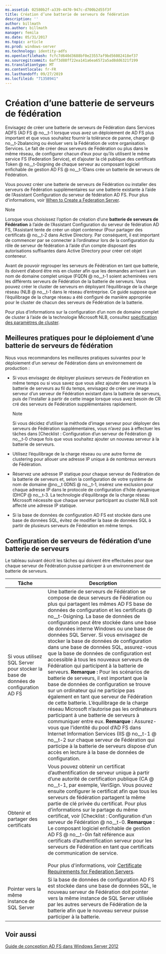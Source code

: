 ```yaml
---
ms.assetid: 02580b2f-a339-4470-947c-d700b2d55f3f
title: Création d’une batterie de serveurs de fédération
description: ''
author: billmath
ms.author: billmath
manager: femila
ms.date: 05/31/2017
ms.topic: article
ms.prod: windows-server
ms.technology: identity-adfs
ms.openlocfilehash: fcfc7d640d3688bf0e23557af9bd56082418ef37
ms.sourcegitcommit: 6aff3d88ff22ea141a6ea6572a5ad8dd6321f199
ms.translationtype: MT
ms.contentlocale: fr-FR
ms.lasthandoff: 09/27/2019
ms.locfileid: "71358941"
---
```

# <a name="when-to-create-a-federation-server-farm"></a>Création d’une batterie de serveurs de fédération

Envisagez de créer une batterie de serveurs de Fédération dans Services ADFS \(AD FS @ no__t-1 lorsque vous avez un déploiement de AD FS plus important et que vous souhaitez fournir la tolérance de panne, charger @ no__t-2balancing ou évoluer vers la Fédération de votre organisation. Services. Le fait de créer deux serveurs de Fédération ou plus dans le même réseau, de configurer chacun d’eux pour qu’ils utilisent le même service FS (Federation Service), et d’ajouter la clé publique des certificats Token @ no__t-0signing de chaque serveur au composant logiciel enfichable de gestion AD FS @ no__t-1Dans crée un batterie de serveurs de Fédération.  
  
Vous pouvez créer une batterie de serveurs de Fédération ou installer des serveurs de Fédération supplémentaires sur une batterie existante à l’aide de l’Assistant Configuration du serveur de fédération AD FS. Pour plus d'informations, voir [When to Create a Federation Server](When-to-Create-a-Federation-Server.md).  
  
> [!NOTE]  
> Lorsque vous choisissez l’option de création d’une **batterie de serveurs de Fédération** à l’aide de l’Assistant Configuration du serveur de fédération AD FS, l’Assistant tente de créer un objet conteneur \(Pour partager des certificats @ no__t-2 dans Active Directory. Par conséquent, il est important de commencer par se connecter à l’ordinateur lors de la configuration du rôle de serveur de fédération à l’aide d’un compte disposant des autorisations suffisantes dans Active Directory pour créer cet objet conteneur.  
  
Avant de pouvoir regrouper les serveurs de Fédération en tant que batterie, ils doivent d’abord être mis en cluster afin que les demandes arrivant à un nom de domaine complet unique \(FQDN @ no__t-1 soient acheminées vers les différents serveurs de Fédération de la batterie de serveurs. Vous pouvez créer le cluster de serveurs en déployant l’équilibrage de la charge réseau \(NLB @ no__t-1 dans le réseau d’entreprise. Ce guide suppose que l’équilibrage de la charge réseau a été configuré de manière appropriée pour le cluster de chacun des serveurs de Fédération de la batterie.  
  
Pour plus d’informations sur la configuration d’un nom de domaine complet de cluster à l’aide de la technologie Microsoft NLB, consultez [spécification des paramètres de cluster](https://go.microsoft.com/fwlink/?LinkID=74651).  
  
## <a name="best-practices-for-deploying-a-federation-server-farm"></a>Meilleures pratiques pour le déploiement d’une batterie de serveurs de fédération  
Nous vous recommandons les meilleures pratiques suivantes pour le déploiement d’un serveur de Fédération dans un environnement de production :  
  
-   Si vous envisagez de déployer plusieurs serveurs de Fédération en même temps ou si vous savez que vous allez ajouter des serveurs à la batterie de serveurs au fil du temps, envisagez de créer une image serveur d’un serveur de Fédération existant dans la batterie de serveurs, puis de l’installer à partir de cette image lorsque vous avez besoin de CR cré des serveurs de Fédération supplémentaires rapidement.  
  
    > [!NOTE]  
    > Si vous décidez d’utiliser la méthode d’image serveur pour déployer des serveurs de Fédération supplémentaires, vous n’avez pas à effectuer les tâches dans [Checklist : Configuration d’un serveur de Fédération @ no__t-0 chaque fois que vous souhaitez ajouter un nouveau serveur à la batterie de serveurs.  
  
-   Utilisez l’équilibrage de la charge réseau ou une autre forme de clustering pour allouer une adresse IP unique à de nombreux serveurs de Fédération.  
  
-   Réservez une adresse IP statique pour chaque serveur de Fédération de la batterie de serveurs et, selon la configuration de votre système de nom de domaine @no__t 0DNS @ no__t-1, insérez une exclusion pour chaque adresse IP dans le protocole de configuration d’hôte dynamique \(DHCP @ no__t-3. La technologie d’équilibrage de la charge réseau Microsoft nécessite que chaque serveur participant au cluster NLB soit affecté une adresse IP statique.  
  
-   Si la base de données de configuration AD FS est stockée dans une base de données SQL, évitez de modifier la base de données SQL à partir de plusieurs serveurs de Fédération en même temps.  
  
## <a name="configuring-federation-servers-for-a-farm"></a>Configuration de serveurs de fédération d’une batterie de serveurs  
Le tableau suivant décrit les tâches qui doivent être effectuées pour que chaque serveur de Fédération puisse participer à un environnement de batterie de serveurs.  
  
|Tâche|Description|  
|--------|---------------|  
|Si vous utilisez SQL Server pour stocker la base de données de configuration AD FS|Une batterie de serveurs de Fédération se compose de deux serveurs de Fédération ou plus qui partagent les mêmes AD FS base de données de configuration et les certificats @ no__t-0signing. La base de données de configuration peut être stockée dans une base de données interne Windows ou une base de données SQL Server. Si vous envisagez de stocker la base de données de configuration dans une base de données SQL, assurez-vous que la base de données de configuration est accessible à tous les nouveaux serveurs de Fédération qui participent à la batterie de serveurs. **Remarque :** Pour les scénarios de batterie de serveurs, il est important que la base de données de configuration se trouve sur un ordinateur qui ne participe pas également en tant que serveur de Fédération de cette batterie. L’équilibrage de la charge réseau Microsoft n’autorise pas les ordinateurs participant à une batterie de serveurs à communiquer entre eux. **Remarque :** Assurez-vous que l’identité du pool d’AD FS dans Internet Information Services \(IIS @ no__t-1 @ no__t-2 sur chaque serveur de Fédération qui participe à la batterie de serveurs dispose d’un accès en lecture à la base de données de configuration.|  
|Obtenir et partager des certificats|Vous pouvez obtenir un certificat d’authentification de serveur unique à partir d’une autorité de certification publique \(CA @ no__t-1, par exemple, VeriSign. Vous pouvez ensuite configurer le certificat afin que tous les serveurs de fédération partagent la même partie de clé privée du certificat. Pour plus d’informations sur le partage du même certificat, voir [Checklist : Configuration d’un serveur de Fédération @ no__t-0. **Remarque :** Le composant logiciel enfichable de gestion AD FS @ no__t-0in fait référence aux certificats d’authentification serveur pour les serveurs de Fédération en tant que certificats de communication de service.<br /><br />Pour plus d'informations, voir [Certificate Requirements for Federation Servers](Certificate-Requirements-for-Federation-Servers.md).|  
|Pointer vers la même instance de SQL Server|Si la base de données de configuration AD FS est stockée dans une base de données SQL, le nouveau serveur de Fédération doit pointer vers la même instance de SQL Server utilisée par les autres serveurs de Fédération de la batterie afin que le nouveau serveur puisse participer à la batterie.|  
  
## <a name="see-also"></a>Voir aussi
[Guide de conception AD FS dans Windows Server 2012](AD-FS-Design-Guide-in-Windows-Server-2012.md)
